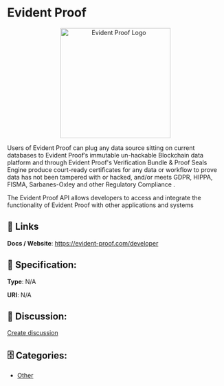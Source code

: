 # Evident Proof
<p align="center">
    <img width="256" src="https://raw.githubusercontent.com/apis-list/apis-list/main/apis/evident-proof/logo_256x256.png" alt="Evident Proof Logo"/>
</p>

Users of Evident Proof can plug any data source sitting on current databases to Evident Proof’s immutable un-hackable Blockchain data platform and through Evident Proof's Verification Bundle & Proof Seals Engine produce court-ready certificates for any data or workflow to prove data has not been tampered with or hacked, and/or meets GDPR, HIPPA, FISMA, Sarbanes-Oxley and other Regulatory Compliance . 
 
The Evident Proof API allows developers to access and integrate the functionality of Evident Proof with other applications and systems

##  🔗 Links
**Docs / Website**: https://evident-proof.com/developer

## 🧬 Specification:
**Type**: N/A

**URI**: N/A

## 💬 Discussion:
[Create discussion](https://github.com/apis-list/apis-list/discussions/new)

## 🗄️ Categories:
- [Other](https://github.com/apis-list/apis-list#other)



